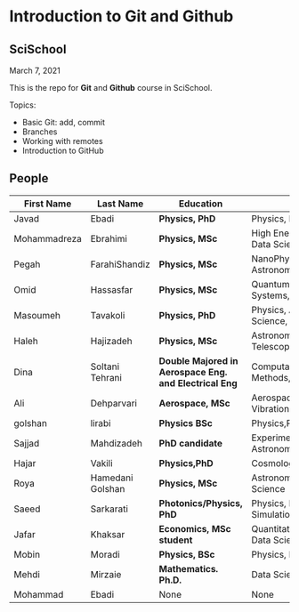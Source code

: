 # Introduction to Git and Github
## SciSchool

March 7, 2021

This is the repo for **Git** and **Github** course in SciSchool.

Topics:
- Basic Git: add, commit
- Branches
- Working with remotes
- Introduction to GitHub


## People

First Name | Last Name | Education | Interests
--- | --- | --- | ---
Javad | Ebadi | **Physics, PhD** | Physics, Programming, Data Science
Mohammadreza | Ebrahimi | **Physics, MSc** | High Energy Physics, Machine Learning, Data Science
Pegah | FarahiShandiz | **Physics, MSc** | NanoPhysics, Spintronic ,programming , Astronomy
Omid | Hassasfar | **Physics, MSc** | Quantum Mechanics, Open Quantum Systems, Nuclear Physics
Masoumeh | Tavakoli | **Physics, PhD** | Physics, AdS/CFT, black hole, Dtat Science, python
Haleh | Hajizadeh | **Physics, MSc** | Astronomy and Cosmology, Data from Telescopes, Programming, Data Science
Dina | Soltani Tehrani | **Double Majored in Aerospace Eng. and Electrical Eng** | Computational Physics, Numerical Methods, Programming
Ali | Dehparvari | **Aerospace, MSc** | Aerospace, python, , Structural analysis, Vibration
golshan |lirabi | **Physics BSc**|Physics,Prgramming,biophysics,cosmology
Sajjad | Mahdizadeh | **PhD candidate** | Experimental Physics, Telescopes, Astronomy
Hajar | Vakili | **Physics,PhD** | Cosmology, Astrophysics, Data Science |
Roya | Hamedani Golshan | **Physics, MSc** | Astronomy, Physics, Programming, Data Science
Saeed | Sarkarati | **Photonics/Physics, PhD** | Physics, Programming, Teaching, Simulation, Boundary Element Method
Jafar | Khaksar | **Economics, MSc student** | Quantitative Economics, Econometrics, Data Science, Julia 
Mobin | Moradi | **Physics, BSc** | Physics, Mathematics
Mehdi | Mirzaie | **Mathematics. Ph.D.** | Data Science, Bioinformatics
Mohammad | Ebadi | None | None
